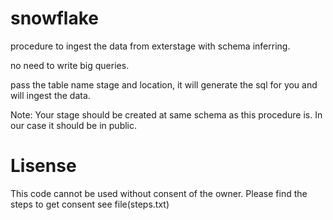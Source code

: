 # snowflake
procedure to ingest the data from exterstage with schema inferring.

no need to write big queries.

pass the table name stage and location, it will generate the sql for you and will ingest the data.


Note: Your stage should be created at same schema as this procedure is. In our case it should be in public.



# Lisense
This code cannot be used without consent of the owner.
Please find the steps to get consent see file(steps.txt)
